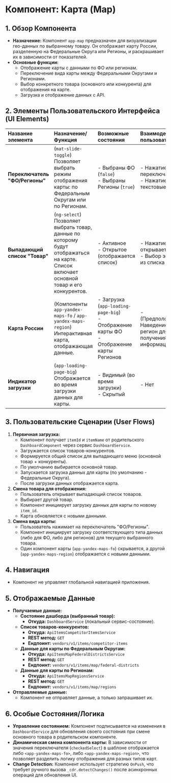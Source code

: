 # Компонент: Карта (Map)

## 1. Обзор Компонента

-   **Назначение:** Компонент `app-map` предназначен для визуализации гео-данных по выбранному товару. Он отображает карту России, разделенную на Федеральные Округа или Регионы, и раскрашивает их в зависимости от показателей.
-   **Основные функции:**
    -   Отображение карты с данными по ФО или регионам.
    -   Переключение вида карты между Федеральными Округами и Регионами.
    -   Выбор конкретного товара (основного или конкурента) для отображения на карте.
    -   Загрузка и отображение данных с API.

## 2. Элементы Пользовательского Интерфейса (UI Elements)

| Название элемента | Назначение/Функция | Возможные состояния | Взаимодействие пользователя |
| :--- | :--- | :--- | :--- |
| **Переключатель "ФО/Регионы"** | (`mat-slide-toggle`) Позволяет выбрать режим отображения карты: по Федеральным Округам или по Регионам. | - Выбраны ФО (`false`)<br>- Выбраны Регионы (`true`) | - Нажатие на переключатель<br>- Нажатие на текстовые метки |
| **Выпадающий список "Товар"** | (`ng-select`) Позволяет выбрать товар, данные по которому будут отображаться на карте. Список включает основной товар и его конкурентов. | - Активное<br>- Открытое (отображается список) | - Нажатие открывает список<br>- Выбор элемента из списка |
| **Карта России** | (Компоненты `app-yandex-maps-fo` / `app-yandex-maps-region`) Интерактивная карта, отображающая данные. | - Загрузка (`app-loading-page-big`)<br>- Отображение карты ФО<br>- Отображение карты Регионов | - (Предположительно) Наведение/клик на регион для получения доп. информации. |
| **Индикатор загрузки** | (`app-loading-page-big`) Отображается во время загрузки данных для карты. | - Видимый (во время загрузки)<br>- Скрытый | - Нет |

## 3. Пользовательские Сценарии (User Flows)

1.  **Первичная загрузка:**
    -   Компонент получает `itemId` и `itemName` от родительского `DashboardComponent` через сервис `DashboardService`.
    -   Загружается список товаров-конкурентов.
    -   Формируется общий список для выпадающего меню (основной товар + конкуренты).
    -   По умолчанию выбирается основной товар.
    -   Запускается загрузка данных для карты (по умолчанию - Федеральные Округа).
    -   После загрузки данных отображается карта.
2.  **Смена товара для отображения:**
    -   Пользователь открывает выпадающий список товаров.
    -   Выбирает другой товар.
    -   Компонент инициирует загрузку данных для карты по новому `item_id`.
    -   Карта обновляется с новыми данными.
3.  **Смена вида карты:**
    -   Пользователь нажимает на переключатель "ФО/Регионы".
    -   Компонент инициирует загрузку соответствующего типа данных (либо для ФО, либо для регионов) для текущего выбранного товара.
    -   Один компонент карты (`app-yandex-maps-fo`) скрывается, а другой (`app-yandex-maps-region`) отображается с новыми данными.

## 4. Навигация

-   Компонент не управляет глобальной навигацией приложения.

## 5. Отображаемые Данные

-   **Получаемые данные:**
    -   **Состояние дашборда (выбранный товар):**
        -   **Откуда:** `DashboardService` (локальный сервис-состояние).
    -   **Список товаров-конкурентов:**
        -   **Откуда:** `ApiItemsCompetitorItemsService`
        -   **REST метод:** `GET`
        -   **Ендпоинт:** `vendors/v1/items/competitor-items`
    -   **Данные для карты по Федеральным Округам:**
        -   **Откуда:** `ApiItemsMapFederalDistrictsService`
        -   **REST метод:** `GET`
        -   **Ендпоинт:** `vendors/v1/items/map/federal-districts`
    -   **Данные для карты по Регионам:**
        -   **Откуда:** `ApiItemsMapRegionsService`
        -   **REST метод:** `GET`
        -   **Ендпоинт:** `vendors/v1/items/map/regions`
-   **Отправляемые данные:**
    -   Компонент не отправляет данные, а только запрашивает их.

## 6. Особые Состояния/Логика

-   **Управление состоянием:** Компонент подписывается на изменения в `DashboardService` для обновления своего состояния при смене основного товара в родительском компоненте.
-   **Динамическая смена компонента карты:** В зависимости от значения переключателя (`checkedSelect`) в шаблоне отображается либо `<app-yandex-maps-fo>`, либо `<app-yandex-maps-region>`, что позволяет разделить логику отображения для разных типов карт.
-   **Change Detection:** Компонент использует стратегию `OnPush`, что требует ручного вызова `_cdr.detectChanges()` после асинхронных операций для обновления UI.

